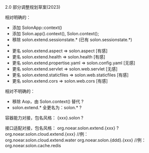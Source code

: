 2.0 部分调整规划草案(2023)

相对明确的：

* 添加 SolonApp::context() 
* 添加 Solon.app().context(), Solon.context();
* 移除 solon.extend.sessionstate.* (已有 solon.sessionstate.*)
* 
* 更名 solon.extend.aspect          => solon.aspect          [有感]
* 更名 solon.extend.health          => solon.health          [有感]
* 更名 solon.extend.propertise.yaml => solon.config.yaml     [无感]
* 更名 solon.extend.servlet         => solon.web.servlet     [无感]
* 更名 solon.extend.staticfiles     => solon.web.staticfiles [有感]
* 更名 solon.extend.cors            => solon.web.cors        [有感]

相对不明确的：

* 移除 Aop，由 Solon.context() 替代 ?
* solon.extend.* 全更名为：solon.* ?

容器能力对接，包名风格：
{xxx}.solon ?

接口适配对接，包名风格：
org.noear.solon.extend.{xxx} ?
org.noear.solon.cloud.extend.{xxx} //例：org.noear.solon.cloud.extend.water
org.noear.solon.{ddd}.{xxx} //例：org.noear.solon.cache.redis
